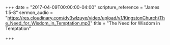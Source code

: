 +++
date = "2017-04-09T00:00:00-04:00"
scripture_reference = "James 1:5-8"
sermon_audio = "https://res.cloudinary.com/dy3wlzuye/video/upload/v1/KingstonChurch/The_Need_for_Wisdom_in_Temptation.mp3"
title = "The Need for Wisdom in Temptation"

+++
